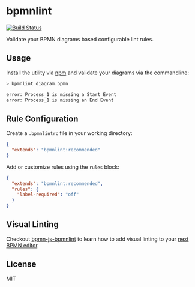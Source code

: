 # bpmnlint

[![Build Status](https://travis-ci.org/bpmn-io/bpmnlint.svg?branch=master)](https://travis-ci.org/bpmn-io/bpmnlint)

Validate your BPMN diagrams based configurable lint rules.


## Usage

Install the utility via [npm](https://www.npmjs.com/package/bpmnlint) and validate your diagrams via the commandline:

```bash
> bpmnlint diagram.bpmn

error: Process_1 is missing a Start Event
error: Process_1 is missing an End Event
```


## Rule Configuration

Create a `.bpmnlintrc` file in your working directory:

```json
{
  "extends": "bpmnlint:recommended"
}
```

Add or customize rules using the `rules` block:

```json
{
  "extends": "bpmnlint:recommended",
  "rules": {
    "label-required": "off"
  }
}
```


## Visual Linting

Checkout [bpmn-js-bpmnlint](https://github.com/philippfromme/bpmn-js-bpmnlint) to learn how to add visual linting to your [next BPMN editor](https://github.com/bpmn-io/bpmn-js).


## License

MIT
